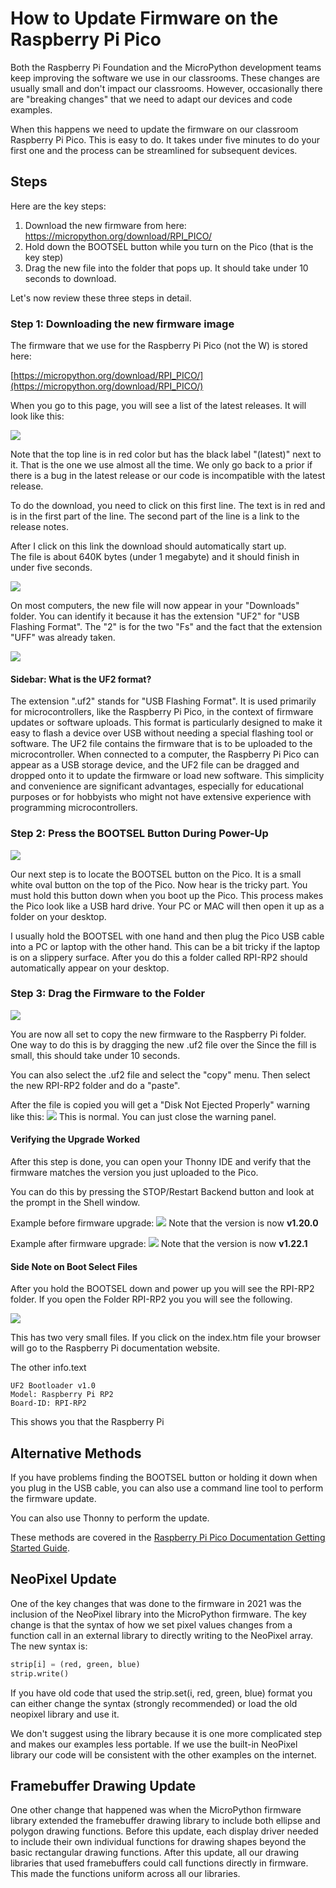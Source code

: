 # How to Update Firmware on the Raspberry Pi Pico

Both the Raspberry Pi Foundation and the MicroPython development
teams keep improving the software we use in our classrooms.
These changes are usually small and don't impact our classrooms.
However, occasionally there are "breaking changes" that we
need to adapt our devices and code examples.

When this happens we need to update the firmware on our classroom
Raspberry Pi Pico.  This is easy to do.  It takes under five
minutes to do your first one and the process can be streamlined
for subsequent devices.

## Steps

Here are the key steps:

1. Download the new firmware from here: https://micropython.org/download/RPI_PICO/
2. Hold down the BOOTSEL button while you turn on the Pico (that is the key step)
3. Drag the new file into the folder that pops up.  It should take under 10 seconds to download.

Let's now review these three steps in detail.

### Step 1: Downloading the new firmware image

The firmware that we use for the Raspberry Pi Pico (not the W) is stored
here:

[https://micropython.org/download/RPI_PICO/](https://micropython.org/download/RPI_PICO/)

When you go to this page, you will see a list of the latest releases.  It will
look like this:

![](../img/firmware-download.png)

Note that the top line is in red color but has the black label "(latest)" next to it.  That is the
one we use almost all the time.  We only go back to a prior if there is a bug
in the latest release or our code is incompatible with the latest release.

To do the download, you need to click on this first line.  The text is
in red and is in the first part of the line.  The second part of the line
is a link to the release notes.

After I click on this link the download should automatically start up.  
The file is about 640K bytes (under 1 megabyte) and it should finish
in under five seconds.

![](../img/firmware-download-confirmation.png)

On most computers, the new file will now appear in your "Downloads" folder.
You can identify it because it has the extension "UF2" for "USB Flashing Format".
The "2" is for the two "Fs" and the fact that the extension "UFF" was already taken.

![](../img/firmware-in-download-folder.png)

#### Sidebar: What is the UF2 format?

The extension ".uf2" stands for "USB Flashing Format". It is used primarily for microcontrollers, like the Raspberry Pi Pico, in the context of firmware updates or software uploads. This format is particularly designed to make it easy to flash a device over USB without needing a special flashing tool or software. The UF2 file contains the firmware that is to be uploaded to the microcontroller. When connected to a computer, the Raspberry Pi Pico can appear as a USB storage device, and the UF2 file can be dragged and dropped onto it to update the firmware or load new software. This simplicity and convenience are significant advantages, especially for educational purposes or for hobbyists who might not have extensive experience with programming microcontrollers.

### Step 2: Press the BOOTSEL Button During Power-Up

![](../img/bootsel-button.png)

Our next step is to locate the BOOTSEL button on the Pico.  It
is a small white oval button on the top of the Pico.  Now hear
is the tricky part.  You must hold this button down when you
boot up the Pico.  This process makes the Pico look like
a USB hard drive.  Your PC or MAC will then open it up
as a folder on your desktop.

I usually hold the BOOTSEL with one hand and then plug the Pico USB
cable into a PC or laptop with the other hand.  This can be a bit
tricky if the laptop is on a slippery surface.  After you
do this a folder called RPI-RP2 should automatically appear
on your desktop.


### Step 3: Drag the Firmware to the Folder

![](../img/firmware-drag-and-drop.png)

You are now all set to copy the new firmware to the Raspberry Pi folder.
One way to do this is by dragging the new .uf2 file over the 
Since the fill is small, this should take under 10 seconds.

You can also select the .uf2 file and select the "copy" menu.  Then
select the new RPI-RP2 folder and do a "paste".

After the file is copied you will get a "Disk Not Ejected Properly" warning
like this:
![](../img/disk-eject-error.png)
This is normal.  You can just close the warning panel.

#### Verifying the Upgrade Worked

After this step is done, you can open your Thonny IDE and verify that
the firmware matches the version you just uploaded to the Pico.

You can do this by pressing the STOP/Restart Backend button and look
at the prompt in the Shell window.

Example before firmware upgrade:
![](../img/thonny-firmware-prompt.png)
Note that the version is now **v1.20.0**

Example after firmware upgrade:
![](../img/thonny-firmware-prompt-v2.png)
Note that the version is now **v1.22.1**

#### Side Note on Boot Select Files

After you hold the BOOTSEL down and power up you will see the RPI-RP2 folder. If you open the Folder RPI-RP2 you you will see the following.

![](../img/bootsel-files.png)

This has two very small files.  If you click on the index.htm file your
browser will go to the Raspberry Pi documentation website.

The other info.text

```
UF2 Bootloader v1.0
Model: Raspberry Pi RP2
Board-ID: RPI-RP2
```

This shows you that the Raspberry Pi

## Alternative Methods

If you have problems finding the BOOTSEL button or holding it down
when you plug in the USB cable, you can also use a command line
tool to perform the firmware update.

You can also use Thonny to perform the update.

These methods are covered in the [Raspberry Pi Pico Documentation Getting Started Guide](https://projects.raspberrypi.org/en/projects/getting-started-with-the-pico/3).

## NeoPixel Update

One of the key changes that was done to the firmware
in 2021 was the inclusion of the NeoPixel library into
the MicroPython firmware.  The key change is that
the syntax of how we set pixel values changes
from a function call in an external library to directly writing to
the NeoPixel array.  The new syntax is:

```py
strip[i] = (red, green, blue)
strip.write()
```

If you have old code that used the strip.set(i, red, green, blue)
format you can either change the syntax (strongly recommended)
or load the old neopixel library and use it.

We don't suggest using the library because it is one more
complicated step and makes our examples less portable.  If
we use the built-in NeoPixel library our code will
be consistent with the other examples on the internet.

## Framebuffer Drawing Update

One other change that happened was when the MicroPython firmware library extended
the framebuffer drawing library to include both ellipse and polygon drawing functions.
Before this update, each display driver needed to include their own individual functions
for drawing shapes beyond the basic rectangular drawing functions.  After this update, all our drawing libraries that used framebuffers could call
functions directly in firmware.  This made the functions uniform across all
our libraries.


